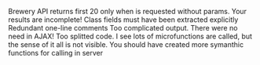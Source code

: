 Brewery API returns first 20 only when is requested without params. Your results are incomplete!
Class fields must have been extracted explicitly
Redundant one-line comments
Too complicated output. There were no need in AJAX! 
Too splitted code. I see lots of microfunctions are called, but the sense of it all is not visible. You should have created more symanthic functions for calling in server
